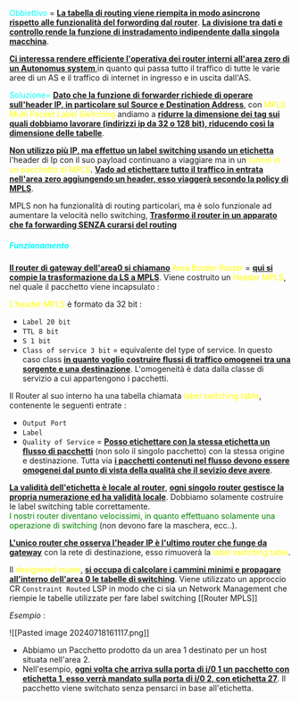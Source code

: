 <span style=color:cyan>Obbiettivo</span> = <b><u>La tabella di routing viene riempita in modo asincrono rispetto alle funzionalità del forwording dal router</u></b>. <b><u>La divisione tra dati e controllo rende la funzione di instradamento indipendente dalla singola macchina</u></b>.

<b><u>Ci interessa rendere efficiente l'operativa dei router interni all'area zero di un Autonomus system</u></b>,in quanto qui passa tutto il traffico di tutte le varie aree di un AS e il traffico di internet in ingresso e in uscita dall'AS.

<span style=color:cyan>Soluzione= </span> <b><u>Dato che la funzione di forwarder richiede di operare sull'header IP, in particolare sul Source e Destination Address</u></b>, con <span style=color:yellow>MPLS Multi Packet Label Switching</span> andiamo a <b><u>ridurre la dimensione dei tag sui quali dobbiamo lavorare (indirizzi ip da 32 o 128 bit), riducendo così la dimensione delle tabelle</u></b>. 

<b><u>Non utilizzo più IP, ma effettuo un label switching usando un etichetta</u></b>
l'header di Ip con il suo payload continuano a viaggiare ma in un <span style=color:yellow>tunnel in un pacchetto di MPLS</span>. 
<b><u>Vado ad etichettare tutto il traffico in entrata nell'area zero aggiungendo un header, esso viaggerà secondo la policy di MPLS</u></b>. 

MPLS non ha funzionalità di routing particolari, ma è solo funzionale ad aumentare la velocità nello switching, <b><u>Trasformo il router in un apparato che fa forwarding SENZA curarsi del routing</u></b>

<h5 style=color:cyan>Funzionamento</h5>
<b><u>Il router di gateway dell'area0 si chiamano</u></b> <span style=color:yellow>Area Border Router</span> = <b><u>qui si compie la trasformazione da LS a MPLS</u></b>. Viene costruito un <span style=color:yellow>Header MPLS</span>, nel quale il pacchetto viene incapsulato : 

<span style=color:yellow>L'header MPLS</span> è formato da 32 bit : 
- `Label 20 bit` 
- `TTL 8 bit` 
- `S 1 bit` 
- `Class of service 3 bit` = equivalente del type of service. In questo caso class <b><u>in quanto voglio costruire flussi di traffico omogenei tra una sorgente e una destinazione</u></b>. L'omogeneità è data dalla classe di servizio a cui appartengono i pacchetti. 

Il Router al suo interno ha una tabella chiamata <span style=color:yellow>label switching table</span>, contenente le seguenti entrate : 
- `Output Port` 
- `Label` 
 - `Quality of Service` = <b><u>Posso etichettare con la stessa etichetta un flusso di pacchetti</u></b> (non solo il singolo pacchetto) con la stessa origine e destinazione. Tutta via <b><u>i pacchetti contenuti nel flusso devono essere omogenei dal punto di vista della qualità che il sevizio deve avere</u></b>.


 <b><u>La validità dell'etichetta è locale al router</u></b>, <b><u>ogni singolo router gestisce la propria numerazione ed ha validità locale</u></b>. Dobbiamo solamente costruire le label switching table correttamente.  
  <span style=color:green>I nostri router diventano velocissimi, in quanto effettuano solamente una operazione di switching</span> (non devono fare la maschera, ecc..). 

 <b><u>L'unico router che osserva l'header IP è l'ultimo router che funge da gateway</u></b> con la rete di destinazione, esso rimuoverà la <span style=color:yellow>label switching table</span>. 

 Il <span style=color:yellow>designeted router</span>, <b><u>si occupa di calcolare i cammini minimi e propagare all'interno dell'area 0 le tabelle di switching</u></b>. 
 Viene utilizzato un approccio CR `Constraint Routed` LSP in modo che ci sia un Network Management che riempie le tabelle utilizzate per fare label switching
[[Router MPLS]]

*Esempio* : 

![[Pasted image 20240718161117.png]]

 - Abbiamo un Pacchetto prodotto da un area 1 destinato per un host situata nell'area 2. 
 -   Nell'esempio, <b><u>ogni volta che arriva sulla porta di i/0 1 un pacchetto con etichetta 1, esso verrà mandato sulla porta di i/0 2, con etichetta 27</u></b>.  Il pacchetto viene switchato senza pensarci in base all'etichetta. 

